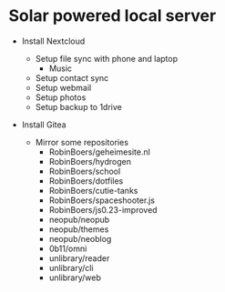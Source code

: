 # Solar powered local server

- Install Nextcloud
	- Setup file sync with phone and laptop
		- Music
	- Setup contact sync
	- Setup webmail
	- Setup photos
	- Setup backup to 1drive

- Install Gitea
	- Mirror some repositories
		- RobinBoers/geheimesite.nl
		- RobinBoers/hydrogen
		- RobinBoers/school
		- RobinBoers/dotfiles
		- RobinBoers/cutie-tanks
		- RobinBoers/spaceshooter.js
		- RobinBoers/js0.23-improved
		- neopub/neopub
		- neopub/themes
		- neopub/neoblog
		- 0b11/omni
		- unlibrary/reader
		- unlibrary/cli
		- unlibrary/web